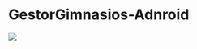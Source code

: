 # GestorGimnasios-Adnroid
![](https://github.com/sNaranjoM/GestorGimnasios-Android/blob/img/imgPrincipal.jpg)
